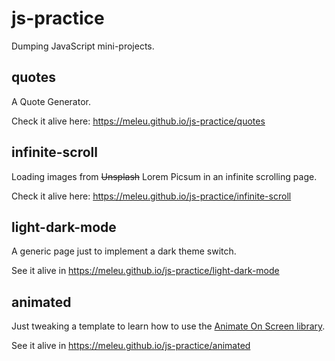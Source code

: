 # js-practice
Dumping JavaScript mini-projects.

## quotes

A Quote Generator.

Check it alive here: <https://meleu.github.io/js-practice/quotes>


## infinite-scroll

Loading images from ~~Unsplash~~ Lorem Picsum in an infinite scrolling page.

Check it alive here: <https://meleu.github.io/js-practice/infinite-scroll>


## light-dark-mode

A generic page just to implement a dark theme switch.

See it alive in <https://meleu.github.io/js-practice/light-dark-mode>

## animated

Just tweaking a template to learn how to use the [Animate On Screen library](https://michalsnik.github.io/aos/).

See it alive in <https://meleu.github.io/js-practice/animated>
